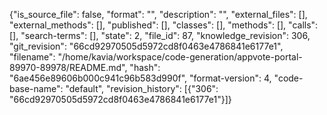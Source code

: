 {"is_source_file": false, "format": "", "description": "", "external_files": [], "external_methods": [], "published": [], "classes": [], "methods": [], "calls": [], "search-terms": [], "state": 2, "file_id": 87, "knowledge_revision": 306, "git_revision": "66cd92970505d5972cd8f0463e4786841e6177e1", "filename": "/home/kavia/workspace/code-generation/appvote-portal-89970-89978/README.md", "hash": "6ae456e89606b000c941c96b583d990f", "format-version": 4, "code-base-name": "default", "revision_history": [{"306": "66cd92970505d5972cd8f0463e4786841e6177e1"}]}